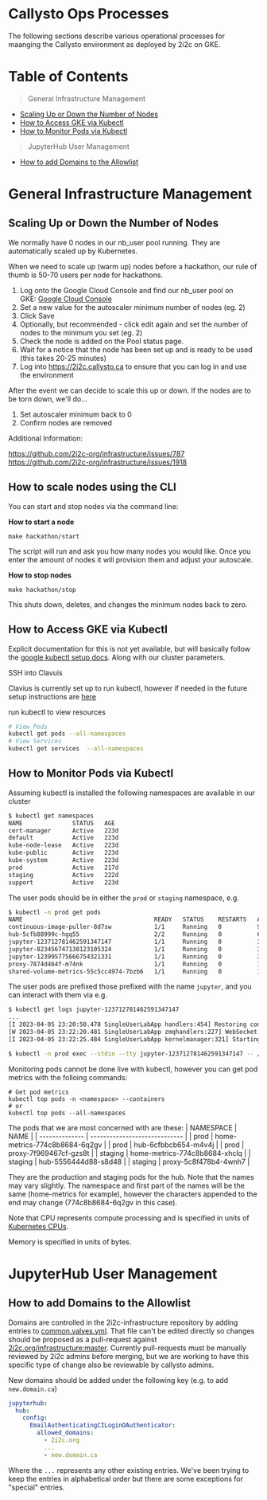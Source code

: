 # Callysto Ops Processes

The following sections describe various operational processes for maanging
the Callysto environment as deployed by 2i2c on GKE.

# Table of Contents

> General Infrastructure Management

* [Scaling Up or Down the Number of Nodes](#scaling-up-or-down-the-number-of-nodes)
* [How to Access GKE via Kubectl](#how-to-access-gke-via-kubectl)
* [How to Monitor Pods via Kubectl](#how-to-monitor-pods-via-kubectl)

> JupyterHub User Management

* [How to add Domains to the Allowlist](#how-to-add-domains-to-the-allowlist)

# General Infrastructure Management

## Scaling Up or Down the Number of Nodes

We normally have 0 nodes in our nb_user pool running. They are automatically scaled up by Kubernetes. 

When we need to scale up (warm up) nodes before a hackathon, our rule of thumb is 50-70 users per node for hackathons.

1. Log onto the Google Cloud Console and find our nb_user pool on GKE: [Google Cloud Console](https://console.cloud.google.com/kubernetes/clusters/details/northamerica-northeast1/callysto-cluster/nodes?project=callysto-202316)
2. Set a new value for the autoscaler minimum number of nodes (eg. 2)
3. Click Save
4. Optionally, but recommended - click edit again and set the number of nodes to the minimum you set (eg. 2)
5. Check the node is added on the Pool status page.
6. Wait for a notice that the node has been set up and is ready to be used (this takes 20-25 minutes)
7. Log into https://2i2c.callysto.ca to ensure that you can log in and use the environment

After the event we can decide to scale this up or down. If the nodes are to be torn down, we'll do...

1. Set autoscaler minimum back to 0
2. Confirm nodes are removed

Additional Information:

https://github.com/2i2c-org/infrastructure/issues/787  
https://github.com/2i2c-org/infrastructure/issues/1918

## How to scale nodes using the CLI

You can start and stop nodes via the command line:

**How to start a node**
```
make hackathon/start
```
The script will run and ask you how many nodes you would like. Once you enter the amount of nodes it will provision them and adjust your autoscale.

**How to stop nodes**
```
make hackathon/stop
```
This shuts down, deletes, and changes the minimum nodes back to zero.



## How to Access GKE via Kubectl
Explicit documentation for this is not yet available, but will basically follow the [google kubectl setup docs](https://cloud.google.com/kubernetes-engine/docs/how-to/cluster-access-for-kubectl). Along with our cluster parameters.

SSH into Clavuis 

Clavius is currently set up to run kubectl, however if needed in the future setup instructions are [here](https://cloud.google.com/kubernetes-engine/docs/how-to/cluster-access-for-kubectl)

run kubectl to view resources 
```bash
# View Pods
kubectl get pods --all-namespaces
# View Services
kubectl get services  --all-namespaces
```

## How to Monitor Pods via Kubectl
Assuming kubectl is installed the following namespaces are available in our cluster
```bash
$ kubectl get namespaces
NAME              STATUS   AGE
cert-manager      Active   223d
default           Active   223d
kube-node-lease   Active   223d
kube-public       Active   223d
kube-system       Active   223d
prod              Active   217d
staging           Active   222d
support           Active   223d
```

The user pods should be in either the `prod` or `staging` namespace, e.g.
```bash
$ kubectl -n prod get pods
NAME                                     READY   STATUS    RESTARTS   AGE
continuous-image-puller-8d7sw            1/1     Running   0          9h
hub-5cfb88999c-hgq55                     2/2     Running   0          6h35m
jupyter-123712781462591347147            1/1     Running   0          3h5m
jupyter-823456747138123105324            1/1     Running   0          3h5m
jupyter-123995775666754321331            1/1     Running   0          3h5m
proxy-7874d464f-m74nk                    1/1     Running   0          14d
shared-volume-metrics-55c5cc4974-7bzb6   1/1     Running   0          14d
```
The user pods are prefixed those prefixed with the name `jupyter`, and you can interact with them via e.g.
```bash
$ kubectl get logs jupyter-123712781462591347147
...
[I 2023-04-05 23:20:50.478 SingleUserLabApp handlers:454] Restoring connection for f734bfac-a7bd-42cb-9f97-e7a4ef12384e:703e91973b00443683b137c06332d91f
[W 2023-04-05 23:22:20.481 SingleUserLabApp zmqhandlers:227] WebSocket ping timeout after 90002 ms.
[I 2023-04-05 23:22:25.484 SingleUserLabApp kernelmanager:321] Starting buffering for f734bfac-a7bd-42cb-9f97-e7a4ef12384e:703e91973b00443683b137c06332d91f

$ kubectl -n prod exec --stdin --tty jupyter-123712781462591347147 -- /bin/bash
```

Monitoring pods cannot be done live with kubectl, however you can get pod metrics with the folloing commands:
```
# Get pod metrics 
kubectl top pods -n <namespace> --containers
# or
kubectl top pods --all-namespaces
```
The pods that we are most concerned with are these:
| NAMESPACE      | NAME                          |
| -------------- | ----------------------------- |
| prod           | home-metrics-774c8b8684-6q2gv |
| prod           | hub-6cfbbcb654-m4v4j          |
| prod           | proxy-7f969467cf-gzs8t        |
| staging        | home-metrics-774c8b8684-xhclq |
| staging        | hub-5556444d88-s8d48          |
| staging        | proxy-5c8f478b4-4wnh7         |

They are the production and staging pods for the hub. Note that the names may vary slightly. The namespace and first part of the names will be the same (home-metrics for example), however the characters appended to the end may change (774c8b8684-6q2gv in this case).

Note that CPU represents compute processing and is specified in units of [Kubernetes CPUs](https://kubernetes.io/docs/concepts/configuration/manage-resources-containers/#meaning-of-cpu). 

Memory is specified in units of bytes. 

# JupyterHub User Management

## How to add Domains to the Allowlist
Domains are controlled in the 2i2c-infrastructure repository by adding entries to [common.valyes.yml](https://github.com/2i2c-org/infrastructure/blob/e03c2e5e35e5899e911e1ad8b13ac981297bb452/config/clusters/callysto/common.values.yaml#L111). That file can't be edited directly so changes should be proposed as a pull-request against [2i2c.org/infrastructure:master](https://github.com/2i2c.org/infrastructure). Currently pull-requests must be manually reviewed by 2i2c admins before merging, but we are working to have this specific type of change also be reviewable by callysto admins.

New domains should be added under the following key (e.g. to add `new.domain.ca`)

```yaml
jupyterhub:
  hub:
    config:
      EmailAuthenticatingCILoginOAuthenticator:
        allowed_domains:
          - 2i2c.org
          ...
          - new.domain.ca
```
Where the `...` represents any other existing entries. We've been trying to keep the entries in alphabetical order but there are some exceptions for "special" entries.
